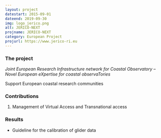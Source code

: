 ```yaml
---
layout: project
datestart: 2015-09-01
dateend: 2019-09-30
img: logo_jerico.png
alt: JERICO-NEXT
projname: JERICO-NEXT
category: European Project
projurl: https://www.jerico-ri.eu
---
```


### The project

_Joint European Research Infrastructure network for Coastal Observatory – Novel European eXpertise for coastal observaTories_

Support European coastal research communities

### Contributions

1. Management of Virtual Access and Transnational access

### Results

- Guideline for the calibration of glider data